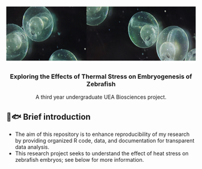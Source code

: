 <!-- PROJECT LOGO -->
<br />
<div align="center">
  <a href="https://github.com/denisabatrinu/research-project">
    <img src="images/fish.png" alt="Logo" width="584" height="150">
  </a>

  <h3 align="center">Exploring the Effects of Thermal Stress on Embryogenesis of Zebrafish</h3>

  <p align="center">
    A third year undergraduate UEA Biosciences project.
    <br />
  </p>
</div>

## 🔬🐟 Brief introduction
- The aim of this repository is to enhance reproducibility of my research by providing organized R code, data, and documentation for transparent data analysis.
- This research project seeks to understand the effect of heat stress on zebrafish embryos; see below for more information.


